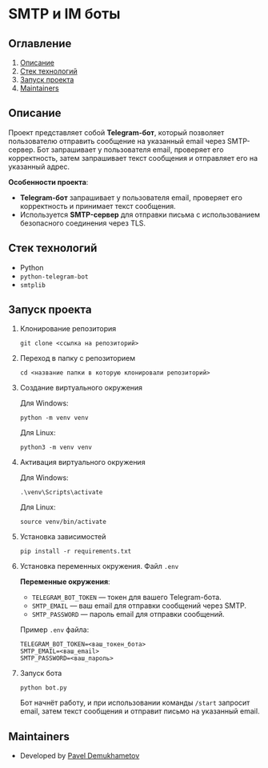# SMTP и IM боты

## Оглавление
1. [Описание](#описание)
2. [Стек технологий](#стек-технологий)
3. [Запуск проекта](#запуск-проекта)
4. [Maintainers](#maintainers)

## Описание

Проект представляет собой **Telegram-бот**, который позволяет пользователю отправить сообщение на указанный email через SMTP-сервер. Бот запрашивает у пользователя email, проверяет его корректность, затем запрашивает текст сообщения и отправляет его на указанный адрес.

**Особенности проекта**:
- **Telegram-бот** запрашивает у пользователя email, проверяет его корректность и принимает текст сообщения.
- Используется **SMTP-сервер** для отправки письма с использованием безопасного соединения через TLS.

## Стек технологий
- Python
- `python-telegram-bot`
- `smtplib`

## Запуск проекта

1. Клонирование репозитория

    ```
    git clone <ссылка на репозиторий>
    ```

2. Переход в папку с репозиторием

    ```
    cd <название папки в которую клонировали репозиторий>
    ```

3. Создание виртуального окружения

    Для Windows:
    ```
    python -m venv venv
    ```

    Для Linux:
    ```
    python3 -m venv venv
    ```

4. Активация виртуального окружения

    Для Windows:
    ```
    .\venv\Scripts\activate
    ```

    Для Linux:
    ```
    source venv/bin/activate
    ```

5. Установка зависимостей

    ```
    pip install -r requirements.txt
    ```

6. Установка переменных окружения. Файл `.env`

    **Переменные окружения**:
    - `TELEGRAM_BOT_TOKEN` — токен для вашего Telegram-бота.
    - `SMTP_EMAIL` — ваш email для отправки сообщений через SMTP.
    - `SMTP_PASSWORD` — пароль email для отправки сообщений.

    Пример `.env` файла:

    ```
    TELEGRAM_BOT_TOKEN=<ваш_токен_бота>
    SMTP_EMAIL=<ваш_email>
    SMTP_PASSWORD=<ваш_пароль>
    ```

7. Запуск бота

    ```
    python bot.py
    ```

    Бот начнёт работу, и при использовании команды `/start` запросит email, затем текст сообщения и отправит письмо на указанный email.


## Maintainers

- Developed by [Pavel Demukhametov](https://github.com/Pavel-Demukhametov)
